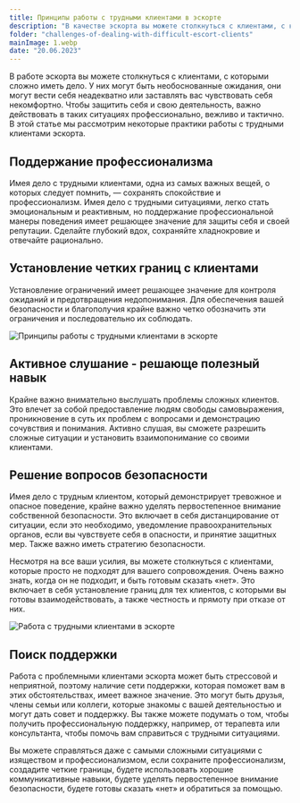 ```yaml
---
title: Принципы работы с трудными клиентами в эскорте
description: "В качестве эскорта вы можете столкнуться с клиентами, с которыми сложно иметь дело. В этой статье мы рассмотрим некоторые стратегии работы с трудными клиентами эскорта."
folder: "challenges-of-dealing-with-difficult-escort-clients"
mainImage: 1.webp
date: "20.06.2023"
---
```


В работе эскорта вы можете столкнуться с клиентами, с которыми сложно иметь дело. У них могут быть необоснованные ожидания, они могут вести себя неадекватно или заставлять вас чувствовать себя некомфортно. Чтобы защитить себя и свою деятельность, важно действовать в таких ситуациях профессионально, вежливо и тактично. В этой статье мы рассмотрим некоторые практики работы с трудными клиентами эскорта.

## Поддержание профессионализма
Имея дело с трудными клиентами, одна из самых важных вещей, о которых следует помнить, — сохранять спокойствие и профессионализм. Имея дело с трудными ситуациями, легко стать эмоциональным и реактивным, но поддержание профессиональной манеры поведения имеет решающее значение для защиты себя и своей репутации. Сделайте глубокий вдох, сохраняйте хладнокровие и отвечайте рационально.

## Установление четких границ с клиентами

Установление ограничений имеет решающее значение для контроля ожиданий и предотвращения недопонимания. Для обеспечения вашей безопасности и благополучия крайне важно четко обозначить эти ограничения и последовательно их соблюдать.


![Принципы работы с трудными клиентами в эскорте](/assets/img/media/challenges-of-dealing-with-difficult-escort-clients/1.webp "Принципы работы с трудными клиентами в эскорте в Дубае")

## Активное слушание - решающе полезный навык
Крайне важно внимательно выслушать проблемы сложных клиентов. Это влечет за собой предоставление людям свободы самовыражения, проникновение в суть их проблем с вопросами и демонстрацию сочувствия и понимания. Активно слушая, вы сможете разрешить сложные ситуации и установить взаимопонимание со своими клиентами.

## Решение вопросов безопасности
Имея дело с трудным клиентом, который демонстрирует тревожное и опасное поведение, крайне важно уделять первостепенное внимание собственной безопасности. Это включает в себя дистанцирование от ситуации, если это необходимо, уведомление правоохранительных органов, если вы чувствуете себя в опасности, и принятие защитных мер. Также важно иметь стратегию безопасности.

Несмотря на все ваши усилия, вы можете столкнуться с клиентами, которые просто не подходят для вашего сопровождения. Очень важно знать, когда он не подходит, и быть готовым сказать «нет». Это включает в себя установление границ для тех клиентов, с которыми вы готовы взаимодействовать, а также честность и прямоту при отказе от них.


![Работа с трудными клиентами в эскорте](/assets/img/media/challenges-of-dealing-with-difficult-escort-clients/2.webp "Работа с трудными клиентами в эскорте в Дубае")

## Поиск поддержки
Работа с проблемными клиентами эскорта может быть стрессовой и неприятной, поэтому наличие сети поддержки, которая поможет вам в этих обстоятельствах, имеет важное значение. Это могут быть друзья, члены семьи или коллеги, которые знакомы с вашей деятельностью и могут дать совет и поддержку. Вы также можете подумать о том, чтобы получить профессиональную поддержку, например, от терапевта или консультанта, чтобы помочь вам справиться с трудными ситуациями.

Вы можете справляться даже с самыми сложными ситуациями с изяществом и профессионализмом, если сохраните профессионализм, создадите четкие границы, будете использовать хорошие коммуникативные навыки, будете уделять первостепенное внимание безопасности, будете готовы сказать «нет» и обратиться за помощью.


